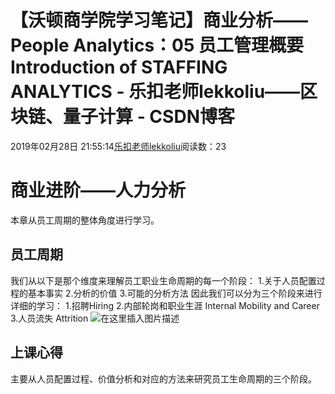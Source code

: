 
# 【沃顿商学院学习笔记】商业分析——People Analytics：05 员工管理概要 Introduction of STAFFING ANALYTICS - 乐扣老师lekkoliu——区块链、量子计算 - CSDN博客

2019年02月28日 21:55:14[乐扣老师lekkoliu](https://me.csdn.net/lsttoy)阅读数：23



# 商业进阶——人力分析
本章从员工周期的整体角度进行学习。
## 员工周期
我们从以下是那个维度来理解员工职业生命周期的每一个阶段：
1.关于人员配置过程的基本事实
2.分析的价值
3.可能的分析方法
因此我们可以分为三个阶段来进行详细的学习：
1.招聘Hiring
2.内部轮岗和职业生涯 Internal Mobility and Career
3.人员流失 Attrition
![在这里插入图片描述](https://img-blog.csdnimg.cn/2019022821521622.png?x-oss-process=image/watermark,type_ZmFuZ3poZW5naGVpdGk,shadow_10,text_aHR0cHM6Ly9sZWtrb2xpdS5ibG9nLmNzZG4ubmV0,size_16,color_FFFFFF,t_70)
## 上课心得
主要从人员配置过程、价值分析和对应的方法来研究员工生命周期的三个阶段。


